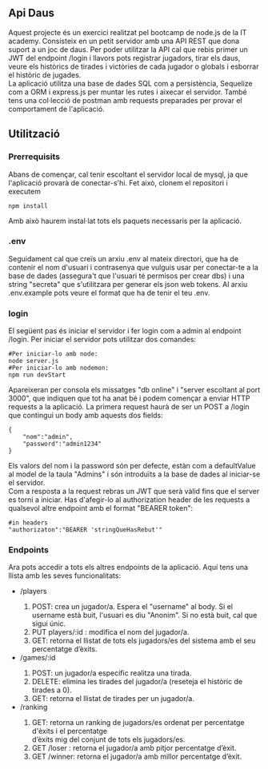 ## Api Daus
Aquest projecte és un exercici realitzat pel bootcamp de node.js de la IT academy. Consisteix en un 
petit servidor amb una API REST que dona suport a un joc de daus. Per poder utilitzar la API cal que 
rebis primer un JWT del endpoint /login i llavors pots registrar jugadors, tirar els daus, 
veure els històrics de tirades i victòries de cada jugador o globals i esborrar el històric de jugades.
<br>
La aplicació utilitza una base de dades SQL com a persistència, Sequelize com a ORM i express.js per 
muntar les rutes i aixecar el servidor.
També tens una col·lecció de postman amb requests preparades per provar el comportament de l'aplicació.

## Utilització
### Prerrequisits
Abans de començar, cal tenir escoltant el servidor local de mysql, ja que l'aplicació provarà de 
conectar-s'hi. Fet això, clonem el repositori i executem
```shell
npm install
```
Amb això haurem instal·lat tots els paquets necessaris per la aplicació. 
### .env
Seguidament cal que creïs un arxiu .env al mateix directori, que ha de contenir el nom d'usuari i 
contrasenya que vulguis usar per conectar-te a la base de dades (assegura't que l'usuari té permisos 
per crear dbs) i una string "secreta" que s'utilitzara per generar els json web tokens. Al arxiu 
.env.example pots veure el format que ha de tenir el teu .env. 
### login
El següent pas és iniciar el servidor i fer login com a admin al endpoint /login. Per iniciar el 
servidor pots utilitzar dos comandes:
```shell
#Per iniciar-lo amb node:
node server.js
#Per iniciar-lo amb nodemon:
npm run devStart
```
Apareixeran per consola els missatges "db online" i "server escoltant al port 3000", que indiquen que 
tot ha anat bé i podem començar a enviar HTTP requests a la aplicació. La primera request haurà 
de ser un POST a /login que contingui un body amb aquests dos fields:
```shell
{
    "nom":"admin",
    "password":"admin1234"
}
```
Els valors del nom i la password són per defecte, estàn com a defaultValue al model de la taula 
"Admins" i són introduïts a la base de dades al iniciar-se el servidor.<br>
Com a resposta a la request rebras un JWT que serà vàlid fins que el server es torni a iniciar. 
Has d'afegir-lo al authorization header de les requests a qualsevol altre endpoint amb el format 
"BEARER token":
```shell
#in headers
"authorizaton":"BEARER 'stringQueHasRebut'"
```
### Endpoints
Ara pots accedir a tots els altres endpoints de la aplicació. Aquí tens una llista amb les seves funcionalitats:
<ul>
    <li>/players</li>
        <ol>
        <li>POST: crea un jugador/a. Espera el "username" al body. Si el username està buit, l'usuari es diu "Anonim". Si no està buit, cal que sigui únic.</li>
        <li>PUT players/:id : modifica el nom del jugador/a.</li>
        <li>GET: retorna el llistat de tots els jugadors/es del sistema amb el seu percentatge d’èxits.</li>
        </ol>
    <li>/games/:id</li>
        <ol>
        <li>POST: un jugador/a específic realitza una tirada.</li>
        <li>DELETE: elimina les tirades del jugador/a (reseteja el històric de tirades a 0).</li>
        <li>GET: retorna el llistat de tirades per un jugador/a.</li>
        </ol>
    <li>/ranking</li>
        <ol>
        <li>GET: retorna un ranking de jugadors/es ordenat per percentatge d'èxits i el percentatge </li>d’èxits mig del conjunt de tots els jugadors/es.
        <li>GET /loser : retorna el jugador/a amb pitjor percentatge d’èxit.</li>
        <li>GET /winner: retorna el jugador/a amb millor percentatge d’èxit.</li>
        </ol>
</ul>

